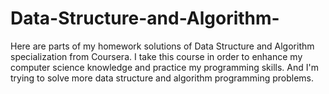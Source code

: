 # Data-Structure-and-Algorithm-
Here are parts of my homework solutions of Data Structure and Algorithm specialization from Coursera. I take this course in order to enhance my computer science knowledge and practice my programming skills. And I'm trying to solve more data structure and algorithm programming problems.